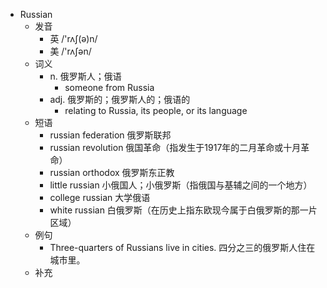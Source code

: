 - Russian
  - 发音
    - 英 /'rʌʃ(ə)n/
    - 美 /'rʌʃən/
  - 词义
    - n. 俄罗斯人；俄语
      - someone from Russia
    - adj. 俄罗斯的；俄罗斯人的；俄语的
      - relating to Russia, its people, or its language
  - 短语
    - russian federation 俄罗斯联邦
    - russian revolution 俄国革命（指发生于1917年的二月革命或十月革命）
    - russian orthodox 俄罗斯东正教
    - little russian 小俄国人；小俄罗斯（指俄国与基辅之间的一个地方）
    - college russian 大学俄语
    - white russian 白俄罗斯（在历史上指东欧现今属于白俄罗斯的那一片区域）
  - 例句
    - Three-quarters of Russians live in cities. 四分之三的俄罗斯人住在城市里。
  - 补充